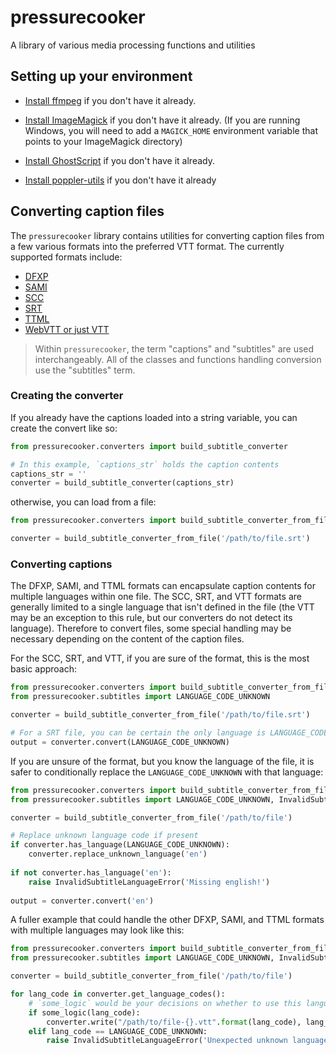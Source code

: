 # pressurecooker
A library of various media processing functions and utilities


## Setting up your environment

* [Install ffmpeg](https://ffmpeg.org/) if you don't have it already.

* [Install ImageMagick](https://www.imagemagick.org/) if you don't have it already. (If you are running Windows, you will need to add a `MAGICK_HOME` environment variable that points to your ImageMagick directory)

* [Install GhostScript](https://www.ghostscript.com/) if you don't have it already.

* [Install poppler-utils](https://poppler.freedesktop.org/) if you don't have it already


## Converting caption files
The `pressurecooker` library contains utilities for converting caption files from a few various
formats into the preferred VTT format. The currently supported formats include:
- [DFXP](https://en.wikipedia.org/wiki/Timed_Text_Markup_Language) 
- [SAMI](https://en.wikipedia.org/wiki/SAMI)
- [SCC](http://www.theneitherworld.com/mcpoodle/SCC_TOOLS/DOCS/SCC_FORMAT.HTML)
- [SRT](https://en.wikipedia.org/wiki/SubRip) 
- [TTML](https://en.wikipedia.org/wiki/Timed_Text_Markup_Language)
- [WebVTT or just VTT](https://en.wikipedia.org/wiki/WebVTT)

> Within `pressurecooker`, the term "captions" and "subtitles" are used interchangeably. All of the 
classes and functions handling conversion use the "subtitles" term.  

### Creating the converter
If you already have the captions loaded into a string variable, you can create the convert like so:
```python
from pressurecooker.converters import build_subtitle_converter

# In this example, `captions_str` holds the caption contents
captions_str = ''
converter = build_subtitle_converter(captions_str)
```
otherwise, you can load from a file:
```python
from pressurecooker.converters import build_subtitle_converter_from_file

converter = build_subtitle_converter_from_file('/path/to/file.srt')
```

### Converting captions
The DFXP, SAMI, and TTML formats can encapsulate caption contents for multiple languages within one 
file. The SCC, SRT, and VTT formats are generally limited to a single language that isn't defined in
the file (the VTT may be an exception to this rule, but our converters do not detect its
language). Therefore to convert files, some special handling may be necessary depending on the 
content of the caption files.

For the SCC, SRT, and VTT, if you are sure of the format, this is the most basic approach:
```python
from pressurecooker.converters import build_subtitle_converter_from_file
from pressurecooker.subtitles import LANGUAGE_CODE_UNKNOWN

converter = build_subtitle_converter_from_file('/path/to/file.srt')

# For a SRT file, you can be certain the only language is LANGUAGE_CODE_UNKNOWN
output = converter.convert(LANGUAGE_CODE_UNKNOWN)
```

If you are unsure of the format, but you know the language of the file, it is safer to conditionally 
replace the `LANGUAGE_CODE_UNKNOWN` with that language: 
```python
from pressurecooker.converters import build_subtitle_converter_from_file
from pressurecooker.subtitles import LANGUAGE_CODE_UNKNOWN, InvalidSubtitleLanguageError

converter = build_subtitle_converter_from_file('/path/to/file')

# Replace unknown language code if present
if converter.has_language(LANGUAGE_CODE_UNKNOWN):
    converter.replace_unknown_language('en')
    
if not converter.has_language('en'):
    raise InvalidSubtitleLanguageError('Missing english!')
    
output = converter.convert('en')
```

A fuller example that could handle the other DFXP, SAMI, and TTML formats with multiple languages
may look like this:
```python
from pressurecooker.converters import build_subtitle_converter_from_file
from pressurecooker.subtitles import LANGUAGE_CODE_UNKNOWN, InvalidSubtitleLanguageError

converter = build_subtitle_converter_from_file('/path/to/file')

for lang_code in converter.get_language_codes():
    # `some_logic` would be your decisions on whether to use this language
    if some_logic(lang_code):
        converter.write("/path/to/file-{}.vtt".format(lang_code), lang_code)
    elif lang_code == LANGUAGE_CODE_UNKNOWN:
        raise InvalidSubtitleLanguageError('Unexpected unknown language')

```